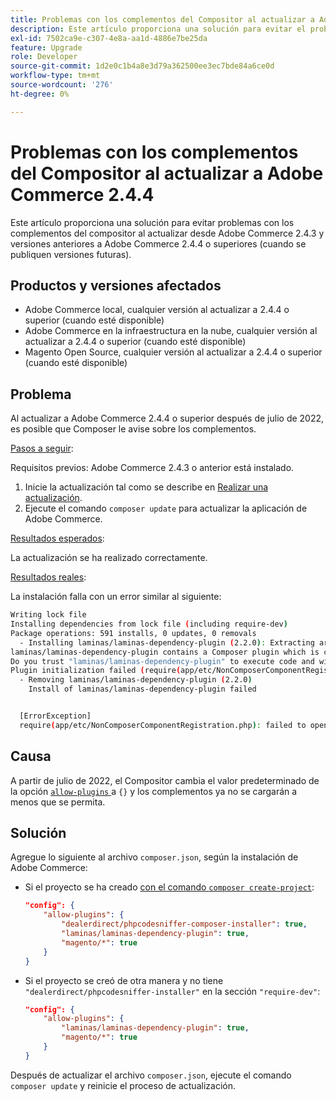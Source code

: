 ```yaml
---
title: Problemas con los complementos del Compositor al actualizar a Adobe Commerce 2.4.4
description: Este artículo proporciona una solución para evitar el problema con los complementos del compositor al actualizar desde Adobe Commerce 2.4.3 y versiones anteriores a Adobe Commerce 2.4.4 o superiores (cuando se publiquen versiones futuras).
exl-id: 7502ca9e-c307-4e8a-aa1d-4886e7be25da
feature: Upgrade
role: Developer
source-git-commit: 1d2e0c1b4a8e3d79a362500ee3ec7bde84a6ce0d
workflow-type: tm+mt
source-wordcount: '276'
ht-degree: 0%

---
```


# Problemas con los complementos del Compositor al actualizar a Adobe Commerce 2.4.4

Este artículo proporciona una solución para evitar problemas con los complementos del compositor al actualizar desde Adobe Commerce 2.4.3 y versiones anteriores a Adobe Commerce 2.4.4 o superiores (cuando se publiquen versiones futuras).

## Productos y versiones afectados

* Adobe Commerce local, cualquier versión al actualizar a 2.4.4 o superior (cuando esté disponible)
* Adobe Commerce en la infraestructura en la nube, cualquier versión al actualizar a 2.4.4 o superior (cuando esté disponible)
* Magento Open Source, cualquier versión al actualizar a 2.4.4 o superior (cuando esté disponible)

## Problema

Al actualizar a Adobe Commerce 2.4.4 o superior después de julio de 2022, es posible que Composer le avise sobre los complementos.

<u>Pasos a seguir</u>:

Requisitos previos: Adobe Commerce 2.4.3 o anterior está instalado.

1. Inicie la actualización tal como se describe en [Realizar una actualización](https://experienceleague.adobe.com/docs/commerce-operations/upgrade-guide/implementation/perform-upgrade.html).
1. Ejecute el comando `composer update` para actualizar la aplicación de Adobe Commerce.

<u>Resultados esperados</u>:

La actualización se ha realizado correctamente.

<u>Resultados reales</u>:

La instalación falla con un error similar al siguiente:

```bash
Writing lock file
Installing dependencies from lock file (including require-dev)
Package operations: 591 installs, 0 updates, 0 removals
  - Installing laminas/laminas-dependency-plugin (2.2.0): Extracting archive
laminas/laminas-dependency-plugin contains a Composer plugin which is currently not in your allow-plugins config. See https://getcomposer.org/allow-plugins
Do you trust "laminas/laminas-dependency-plugin" to execute code and wish to enable it now? (writes "allow-plugins" to composer.json) [y,n,d,?] y
Plugin initialization failed (require(app/etc/NonComposerComponentRegistration.php): failed to open stream: No such file or directory), uninstalling plugin
  - Removing laminas/laminas-dependency-plugin (2.2.0)
    Install of laminas/laminas-dependency-plugin failed


  [ErrorException]
  require(app/etc/NonComposerComponentRegistration.php): failed to open stream: No such file or directory
```

## Causa

A partir de julio de 2022, el Compositor cambia el valor predeterminado de la opción [`allow-plugins` ](https://getcomposer.org/doc/06-config.md#allow-plugins) a `{}` y los complementos ya no se cargarán a menos que se permita.

## Solución

Agregue lo siguiente al archivo `composer.json`, según la instalación de Adobe Commerce:

* Si el proyecto se ha creado [con el comando `composer create-project`](https://devdocs.magento.com/guides/v2.4/install-gde/composer.html#get-the-metapackage):

  ```json
  "config": {
      "allow-plugins": {
          "dealerdirect/phpcodesniffer-composer-installer": true,
          "laminas/laminas-dependency-plugin": true,
          "magento/*": true
      }
  }
  ```

* Si el proyecto se creó de otra manera y no tiene `"dealerdirect/phpcodesniffer-installer"` en la sección `"require-dev"`:

  ```json
  "config": {
      "allow-plugins": {
          "laminas/laminas-dependency-plugin": true,
          "magento/*": true
      }
  }
  ```

Después de actualizar el archivo `composer.json`, ejecute el comando `composer update` y reinicie el proceso de actualización.
